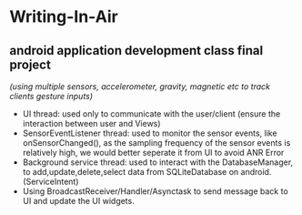 # Writing-In-Air
## android application development class final project 
<i>(using multiple sensors, accelerometer, gravity, magnetic etc to track clients gesture inputs)</i>
* UI thread: used only to communicate with the user/client (ensure the interaction between user and Views) 
* SensorEventListener thread: used to monitor the sensor events, like onSensorChanged(), as the sampling frequency of the sensor events is relatively high, we would better seperate it from UI to avoid ANR Error
* Background service thread: used to interact with the DatabaseManager, to add,update,delete,select data from SQLiteDatabase on android. (ServiceIntent)
* Using BroadcastReceiver/Handler/Asynctask to send message back to UI and update the UI widgets.
